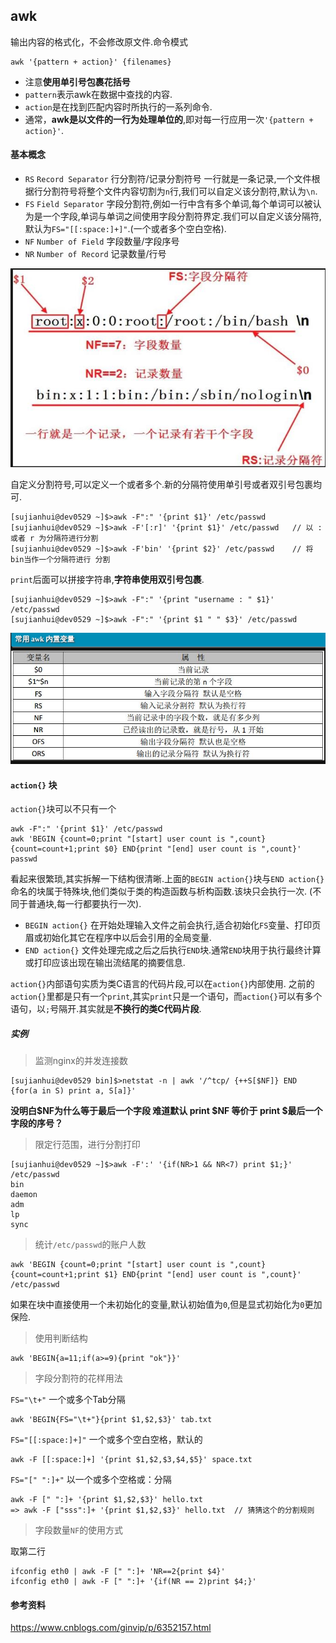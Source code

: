 ## awk 

输出内容的格式化，不会修改原文件.命令模式

    awk '{pattern + action}' {filenames}
    
 - 注意**使用单引号包裹花括号**
 - `pattern`表示awk在数据中查找的内容.
 - `action`是在找到匹配内容时所执行的一系列命令.
 - 通常，**awk是以文件的一行为处理单位的**,即对每一行应用一次`'{pattern + action}'`.

#### 基本概念
 
 - `RS` `Record Separator` 行分割符/记录分割符号  一行就是一条记录,一个文件根据行分割符号将整个文件内容切割为`n`行,我们可以自定义该分割符,默认为`\n`.
 - `FS` `Field Separator`  字段分割符,例如一行中含有多个单词,每个单词可以被认为是一个字段,单词与单词之间使用字段分割符界定.我们可以自定义该分隔符,默认为`FS="[[:space:]+]"`.(一个或者多个空白空格).
 - `NF` `Number of Field`  字段数量/字段序号
 - `NR` `Number of Record` 记录数量/行号
 
![](.shell_images/e92d7b7a.png) 

自定义分割符号,可以定义一个或者多个.新的分隔符使用单引号或者双引号包裹均可. 

    [sujianhui@dev0529 ~]$>awk -F":" '{print $1}' /etc/passwd
    [sujianhui@dev0529 ~]$>awk -F'[:r]' '{print $1}' /etc/passwd   // 以 : 或者 r 为分隔符进行分割 
    [sujianhui@dev0529 ~]$>awk -F'bin' '{print $2}' /etc/passwd    // 将bin当作一个分隔符进行 分割
    
`print`后面可以拼接字符串,**字符串使用双引号包裹**.
    
    [sujianhui@dev0529 ~]$>awk -F":" '{print "username : " $1}' /etc/passwd
    [sujianhui@dev0529 ~]$>awk -F":" '{print $1 " " $3}' /etc/passwd
    

![](.shell_images/90c23419.png)

#### `action{}` 块

`action{}`块可以不只有一个

    awk -F":" '{print $1}' /etc/passwd
    awk 'BEGIN {count=0;print "[start] user count is ",count} {count=count+1;print $0} END{print "[end] user count is ",count}' passwd

看起来很繁琐,其实拆解一下结构很清晰.上面的`BEGIN action{}`块与`END action{}`命名的块属于特殊块,他们类似于类的构造函数与析构函数.该块只会执行一次.
(不同于普通块,每一行都要执行一次).

 - `BEGIN action{}` 在开始处理输入文件之前会执行,适合初始化`FS`变量、打印页眉或初始化其它在程序中以后会引用的全局变量. 
 - `END action{}`   文件处理完成之后之后执行`END`块.通常`END`块用于执行最终计算或打印应该出现在输出流结尾的摘要信息.

`action{}`内部语句实质为类C语言的代码片段,可以在`action{}`内部使用.
之前的`action{}`里都是只有一个`print`,其实`print`只是一个语句，而`action{}`可以有多个语句，以`;`号隔开.其实就是**不换行的类C代码片段**.

##### 实例

>监测nginx的并发连接数

    [sujianhui@dev0529 bin]$>netstat -n | awk '/^tcp/ {++S[$NF]} END {for(a in S) print a, S[a]}'

**没明白$NF为什么等于最后一个字段  难道默认 print $NF 等价于 print $最后一个字段的序号？** 

>限定行范围，进行分割打印

    [sujianhui@dev0529 ~]$>awk -F':' '{if(NR>1 && NR<7) print $1;}' /etc/passwd
    bin
    daemon
    adm
    lp
    sync
    
>统计`/etc/passwd`的账户人数
   
    awk 'BEGIN {count=0;print "[start] user count is ",count} {count=count+1;print $1} END{print "[end] user count is ",count}' /etc/passwd
    
如果在块中直接使用一个未初始化的变量,默认初始值为`0`,但是显式初始化为`0`更加保险.

>使用判断结构

    awk 'BEGIN{a=11;if(a>=9){print "ok"}}' 

>字段分割符的花样用法

`FS="\t+"` 一个或多个Tab分隔

    awk 'BEGIN{FS="\t+"}{print $1,$2,$3}' tab.txt

`FS="[[:space:]+]"` 一个或多个空白空格，默认的

    awk -F [[:space:]+] '{print $1,$2,$3,$4,$5}' space.txt
    
`FS="[" ":]+"` 以一个或多个空格或：分隔

    awk -F [" ":]+ '{print $1,$2,$3}' hello.txt
    => awk -F ["sss":]+ '{print $1,$2,$3}' hello.txt  // 猜猜这个的分割规则

>字段数量`NF`的使用方式

取第二行

    ifconfig eth0 | awk -F [" ":]+ 'NR==2{print $4}' 
    ifconfig eth0 | awk -F [" ":]+ '{if(NR == 2)print $4;}' 

#### 参考资料

https://www.cnblogs.com/ginvip/p/6352157.html